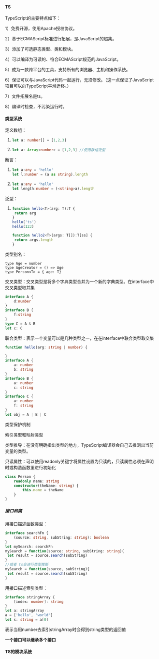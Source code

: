 #### TS

TypeScript的主要特点如下：

1）免费开源，使用Apache授权协议。

2）基于ECMAScript标准进行拓展，是JavaScript的超集。

3）添加了可选静态类型、类和模块。

4）可以编译为可读的、符合ECMAScript规范的JavaScript。

5）成为一款跨平台的工具，支持所有的浏览器、主机和操作系统。

6）保证可以与JavaScript代码一起运行，无须修改。（这一点保证了JavaScript项目可以向TypeScript平滑迁移。）

7）文件拓展名是ts。

8）编译时检查，不污染运行时。



#### 类型系统

定义数组：

1. ```typescript
   let a: number[] = [1,2,3] 
   ```

2. ```typescript
   let a: Array<number> = [1,2,3] //使用数组泛型
   ```

断言：

1. ```typescript
   let a:any = 'hello'
   let l:number = (a as string).length
   ```

2. ```typescript
   let a:any = 'hello'
   let length:number = (<string>a).length
   ```

泛型：

1. ```typescript
   function hello<T>(arg: T):T {
   	return arg
   }
   hello('ts')
   hello(123)
   
   function hello2<T>(args: T[]):T[ss] {
   	return args.length
   }
   ```

类型别名：

```
type Age = number
type AgeCreator = () => Age
type Person<T> = { age: T}
```

交叉类型：交叉类型是将多个字典类型合并为一个新的字典类型。在interface中交叉类型取并集

```typescript
interface A {
	d:number
}
interface B {
	f:string
}
type C = A & B
let c: C
```

联合类型：表示一个变量可以是几种类型之一，在在interface中联合类型取交集

```typescript
function hello(arg: string | number) {

}
interface A {
	a: number
	b: string
}
interface B {
	a: number
	c: string
}
interface C {
	a: number
	f: string
}
let obj = A | B | C
```

类型保护机制

索引类型和映射类型

类型推导：在没有明确指出类型的地方，TypeScript编译器会自己去推测出当前变量的类型。

只读属性：可以使用readonly关键字将属性设置为只读的，只读属性必须在声明时或构造函数里进行初始化

```typescript
class Person {
	readonly name: string
	constructor(theName: string) {
		this.name = theName
	}
}
```



##### 接口和类

用接口描述函数类型：

```typescript
interface searchFn {
	(source: string, subString: string): boolean
}
let mySearch: searchFn
mySearch = function(source: string, subString: string){
 let result = source.search(subString)
}
//或者 ts会进行类型推断
mySearch = function(source, subString){
 let result = source.search(subString)
}
```

用接口描述索引类型：

```typescript
interface stringArray {
	[index: number]: string
}
let a: stringArray
a = ['hello', 'world']
let s: string = a[0]
```

表示当用number去索引stringArray时会得到string类型的返回值

**一个接口可以继承多个接口**

#### TS的模块系统